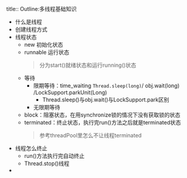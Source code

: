 title:: Outline:多线程基础知识

- 什么是线程
- 创建线程方式
- 线程状态
	- new 初始化状态
	- runnable 运行状态
	  > 分为start()就绪状态和运行running()状态
	- 等待
		- 限期等待：time_waiting  `Thread.sleep(long)`/ obj.wait(long) /LockSupport.parkUnit(Long)
			- Thread.sleep()与obj.wait()与LockSupport.park区别
		- 无限期等待
	- block：阻塞状态，在用synchronize锁的情况下没有获取锁的状态
	- terminated：终止状态，执行完run()方法之后就是terminated状态
	  > 参考threadPool里怎么不让线程terminated
- 线程怎么终止
	- run()方法执行完自动终止
	- Thread.stop()线程
-